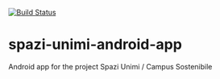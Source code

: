 [![Build Status](https://travis-ci.org/dieguitoweb/spazi-unimi-android-app.svg?branch=master)](https://travis-ci.org/dieguitoweb/spazi-unimi-android-app)
# spazi-unimi-android-app
Android app for the project Spazi Unimi / Campus Sostenibile
